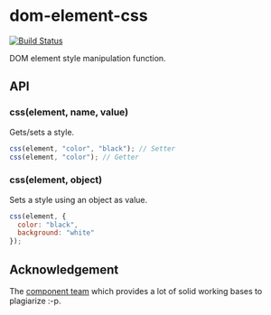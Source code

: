 # dom-element-css

[![Build Status](https://travis-ci.org/crysalead-js/dom-element-css.svg?branch=master)](https://travis-ci.org/crysalead-js/dom-element-css)

DOM element style manipulation function.

## API

### css(element, name, value)

Gets/sets a style.

```js
css(element, "color", "black"); // Setter
css(element, "color"); // Getter
```

### css(element, object)

Sets a style using an object as value.

```js
css(element, {
  color: "black",
  background: "white"
});
```

## Acknowledgement

The [component team](https://github.com/component) which provides a lot of solid working bases to plagiarize :-p.
